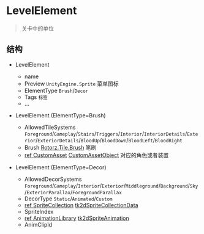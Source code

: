 # LevelElement

> 关卡中的单位

## 结构

- LevelElement
  * name
  * Preview `UnityEngine.Sprite` 菜单图标
  * ElementType `Brush`/`Decor`
  * Tags `标签`
  * ...

- LevelElement<Tiles> (ElementType=Brush)
  * AllowedTileSystems `Foreground`/`Gameplay`/`Stairs`/`Triggers`/`Interior`/`InteriorDetails`/`Exterior`/`ExteriorDetails`/`BloodUp`/`BloodDown`/`BloodLeft`/`BloodRight`
  * Brush [Rotorz.Tile.Brush](./Brush.md) 笔刷
  * <u>ref CustomAsset</u> [CustomAssetObject](./CustomAssetObject.md) 对应的角色或者装置

- LevelElement<Props> (ElementType=Decor)
  * AllowedDecorSystems `Foreground`/`Gameplay`/`Interior`/`Exterior`/`Middleground`/`Background`/`Sky`/`ExteriorParallax`/`ForegroundParallax`
  * DecorType `Static`/`Animated`/`Custom`
  * <u>ref SpriteCollection</u> [tk2dSpriteCollectionData](./tk2dSpriteCollectionData.md)
  * SpriteIndex
  * <u>ref AnimationLibrary</u> [tk2dSpriteAnimation](./tk2dSpriteAnimation.md)
  * AnimClipId